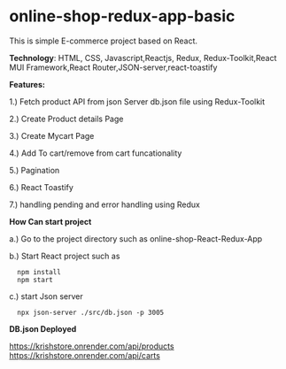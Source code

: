 # online-shop-redux-app-basic
This is simple E-commerce project based on React.


**Technology**:
HTML, CSS, Javascript,Reactjs, Redux, Redux-Toolkit,React MUI Framework,React Router,JSON-server,react-toastify

**Features:**

1.) Fetch product API from json Server db.json file  using Redux-Toolkit

2.) Create Product details Page

3.) Create Mycart Page

4.) Add To cart/remove from cart funcationality

5.) Pagination

6.) React Toastify

7.) handling pending and error handling using Redux

**How Can start project**

a.) Go to the project directory such as online-shop-React-Redux-App

b.) Start React project such as 

      npm install
      npm start
      
c.) start Json server

      npx json-server ./src/db.json -p 3005

**DB.json Deployed**

https://krishstore.onrender.com/api/products
https://krishstore.onrender.com/api/carts


